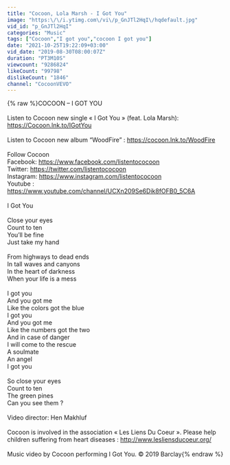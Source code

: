```yaml
---
title: "Cocoon, Lola Marsh - I Got You"
image: "https:\/\/i.ytimg.com\/vi\/p_GnJTl2HqI\/hqdefault.jpg"
vid_id: "p_GnJTl2HqI"
categories: "Music"
tags: ["Cocoon","I got you","cocoon I got you"]
date: "2021-10-25T19:22:09+03:00"
vid_date: "2019-08-30T08:00:07Z"
duration: "PT3M10S"
viewcount: "9286824"
likeCount: "99798"
dislikeCount: "1846"
channel: "CocoonVEVO"
---
```

{% raw %}COCOON – I GOT YOU<br /><br />Listen to Cocoon new single « I Got You » (feat. Lola Marsh): <a rel="nofollow" target="blank" href="https://Cocoon.lnk.to/IGotYou">https://Cocoon.lnk.to/IGotYou</a> <br /><br />Listen to Cocoon new album “WoodFire” : <a rel="nofollow" target="blank" href="https://cocoon.lnk.to/WoodFire">https://cocoon.lnk.to/WoodFire</a> <br /><br />Follow Cocoon <br />Facebook: <a rel="nofollow" target="blank" href="https://www.facebook.com/listentococoon">https://www.facebook.com/listentococoon</a> <br />Twitter: <a rel="nofollow" target="blank" href="https://twitter.com/listentococoon">https://twitter.com/listentococoon</a> <br />Instagram: <a rel="nofollow" target="blank" href="https://www.instagram.com/listentococoon">https://www.instagram.com/listentococoon</a> <br />Youtube :  <a rel="nofollow" target="blank" href="https://www.youtube.com/channel/UCXn209Se6Dik8fOFB0_5C6A">https://www.youtube.com/channel/UCXn209Se6Dik8fOFB0_5C6A</a> <br /><br />I Got You <br /><br />Close your eyes<br />Count to ten<br />You’ll be fine<br />Just take my hand<br /><br />From highways to dead ends<br />In tall waves and canyons<br />In the heart of darkness<br />When your life is a mess<br /><br />I got you<br />And you got me<br />Like the colors got the blue<br />I got you <br />And you got me<br />Like the numbers got the two<br />And in case of danger<br />I will come to the rescue<br />A soulmate<br />An angel<br />I got you<br /><br />So close your eyes<br />Count to ten<br />The green pines<br />Can you see them ?<br /><br />Video director: Hen Makhluf<br /><br />Cocoon is involved in the association « Les Liens Du Coeur ». Please help children suffering from heart diseases : <a rel="nofollow" target="blank" href="http://www.lesliensducoeur.org/">http://www.lesliensducoeur.org/</a> <br /><br />Music video by Cocoon performing I Got You. © 2019 Barclay{% endraw %}
